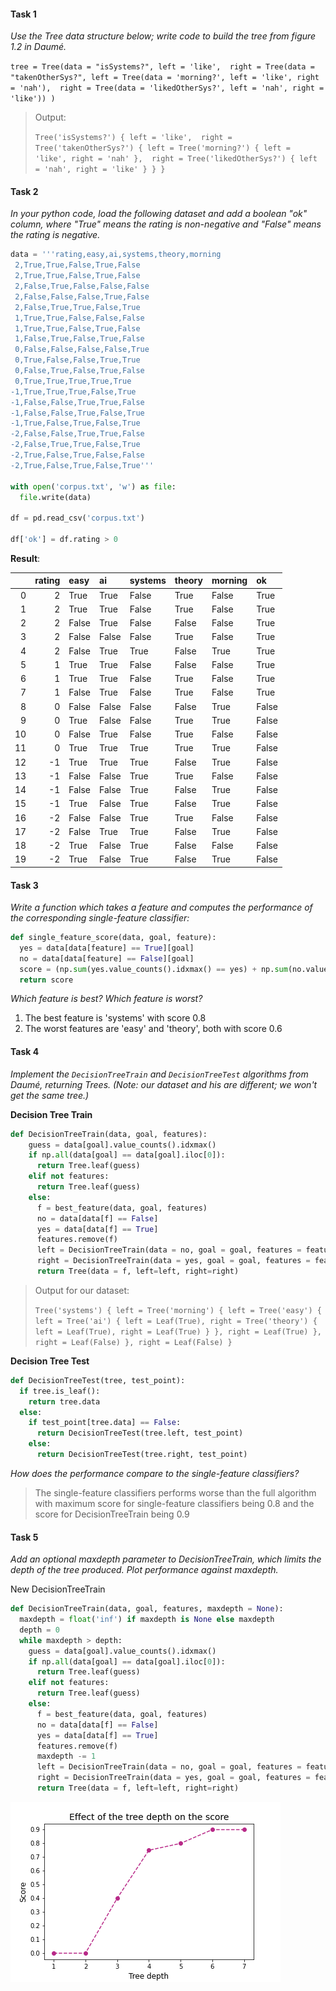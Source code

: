 #### Task 1
*Use the Tree data structure below; write code to build the tree from figure 1.2 in Daumé.*
   
`tree = Tree(data = "isSystems?", left = 'like', 
            right = Tree(data = "takenOtherSys?", left = Tree(data = 'morning?', left = 'like', right = 'nah'), 
            right = Tree(data = 'likedOtherSys?', left = 'nah', right = 'like')) )`
                                                       
> Output:
>
> `Tree('isSystems?') { left = 'like', 
                     right = Tree('takenOtherSys?') { left = Tree('morning?') { left = 'like', right = 'nah' }, 
                     right = Tree('likedOtherSys?') { left = 'nah', right = 'like' } } }`
  
#### Task 2
*In your python code, load the following dataset and add a boolean "ok" column, where "True" means the rating is non-negative and "False" means the rating is negative.*

```python 
data = '''rating,easy,ai,systems,theory,morning
 2,True,True,False,True,False
 2,True,True,False,True,False
 2,False,True,False,False,False
 2,False,False,False,True,False
 2,False,True,True,False,True
 1,True,True,False,False,False
 1,True,True,False,True,False
 1,False,True,False,True,False
 0,False,False,False,False,True
 0,True,False,False,True,True
 0,False,True,False,True,False
 0,True,True,True,True,True
-1,True,True,True,False,True
-1,False,False,True,True,False
-1,False,False,True,False,True
-1,True,False,True,False,True
-2,False,False,True,True,False
-2,False,True,True,False,True
-2,True,False,True,False,False
-2,True,False,True,False,True'''

with open('corpus.txt', 'w') as file:
  file.write(data)
  
df = pd.read_csv('corpus.txt')

df['ok'] = df.rating > 0 

```
**Result**:

|    |   rating | easy   | ai    | systems   | theory   | morning   | ok    |
|---:|---------:|:-------|:------|:----------|:---------|:----------|:------|
|  0 |        2 | True   | True  | False     | True     | False     | True  |
|  1 |        2 | True   | True  | False     | True     | False     | True  |
|  2 |        2 | False  | True  | False     | False    | False     | True  |
|  3 |        2 | False  | False | False     | True     | False     | True  |
|  4 |        2 | False  | True  | True      | False    | True      | True  |
|  5 |        1 | True   | True  | False     | False    | False     | True  |
|  6 |        1 | True   | True  | False     | True     | False     | True  |
|  7 |        1 | False  | True  | False     | True     | False     | True  |
|  8 |        0 | False  | False | False     | False    | True      | False |
|  9 |        0 | True   | False | False     | True     | True      | False |
| 10 |        0 | False  | True  | False     | True     | False     | False |
| 11 |        0 | True   | True  | True      | True     | True      | False |
| 12 |       -1 | True   | True  | True      | False    | True      | False |
| 13 |       -1 | False  | False | True      | True     | False     | False |
| 14 |       -1 | False  | False | True      | False    | True      | False |
| 15 |       -1 | True   | False | True      | False    | True      | False |
| 16 |       -2 | False  | False | True      | True     | False     | False |
| 17 |       -2 | False  | True  | True      | False    | True      | False |
| 18 |       -2 | True   | False | True      | False    | False     | False |
| 19 |       -2 | True   | False | True      | False    | True      | False |


#### Task 3
*Write a function which takes a feature and computes the performance of the corresponding single-feature classifier:*

```python
def single_feature_score(data, goal, feature):
  yes = data[data[feature] == True][goal]
  no = data[data[feature] == False][goal]
  score = (np.sum(yes.value_counts().idxmax() == yes) + np.sum(no.value_counts().idxmax() == no))/len(data)
  return score
  ```
*Which feature is best? Which feature is worst?*

1. The best feature is 'systems' with score 0.8
2. The worst features are 'easy' and 'theory', both with score 0.6

#### Task 4 
*Implement the `DecisionTreeTrain` and `DecisionTreeTest` algorithms from Daumé, returning Trees. (Note: our dataset and his are different; we won't get the same tree.)*

**Decision Tree Train**

```python
def DecisionTreeTrain(data, goal, features):
    guess = data[goal].value_counts().idxmax()
    if np.all(data[goal] == data[goal].iloc[0]):
      return Tree.leaf(guess)
    elif not features:
      return Tree.leaf(guess)
    else:
      f = best_feature(data, goal, features)
      no = data[data[f] == False]
      yes = data[data[f] == True]
      features.remove(f)
      left = DecisionTreeTrain(data = no, goal = goal, features = features)
      right = DecisionTreeTrain(data = yes, goal = goal, features = features) 
      return Tree(data = f, left=left, right=right)   
```

> Output for our dataset:
> 
> `Tree('systems') { left = Tree('morning') { left = Tree('easy') { left = Tree('ai') { left = Leaf(True), right = Tree('theory') { left = Leaf(True), right = Leaf(True) } }, right = Leaf(True) }, right = Leaf(False) }, right = Leaf(False) }`

**Decision Tree Test**

```python
def DecisionTreeTest(tree, test_point):
  if tree.is_leaf():
    return tree.data
  else: 
    if test_point[tree.data] == False:
      return DecisionTreeTest(tree.left, test_point)
    else:
      return DecisionTreeTest(tree.right, test_point)
```
*How does the performance compare to the single-feature classifiers?*

> The single-feature classifiers performs worse than the full algorithm with maximum score for single-feature classifiers being 0.8 and the score for DecisionTreeTrain being 0.9

#### Task 5 
*Add an optional maxdepth parameter to DecisionTreeTrain, which limits the depth of the tree produced. Plot performance against maxdepth.*

New DecisionTreeTrain

```python
def DecisionTreeTrain(data, goal, features, maxdepth = None):
  maxdepth = float('inf') if maxdepth is None else maxdepth
  depth = 0
  while maxdepth > depth:
    guess = data[goal].value_counts().idxmax()
    if np.all(data[goal] == data[goal].iloc[0]):
      return Tree.leaf(guess)
    elif not features:
      return Tree.leaf(guess)
    else:
      f = best_feature(data, goal, features)
      no = data[data[f] == False]
      yes = data[data[f] == True]
      features.remove(f)
      maxdepth -= 1
      left = DecisionTreeTrain(data = no, goal = goal, features = features, maxdepth=maxdepth)
      right = DecisionTreeTrain(data = yes, goal = goal, features = features, maxdepth=maxdepth)  
      return Tree(data = f, left=left, right=right) 
 ```
![Performance](https://github.com/tatiana-iazykova/ML_NLP/blob/main/Decision%20Trees/maxdepth_vs_score1.png?raw=true)
